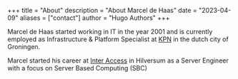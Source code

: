 +++
title = "About"
description = "About Marcel de Haas"
date = "2023-04-09"
aliases = ["contact"]
author = "Hugo Authors"
+++

Marcel de Haas started working in IT in the year 2001 and is currently employed as Infrastructure & Platform Specialist at [KPN](https://kpn.com) in the dutch city of Groningen.

Marcel started his career at [Inter Access](https://sltn.nl) in Hilversum as a Server Engineer with a focus on Server Based Computing (SBC)
